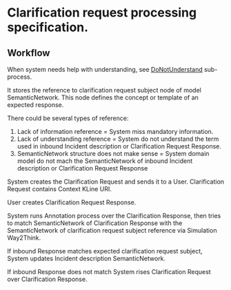# Clarification request processing specification.

## Workflow

When system needs help with understanding, see
[DoNotUnderstand](https://github.com/menta/menta-0.3/blob/master/doc/informal/design-specification.md#Activity_diagram) sub-process.

It stores the reference to clarification request subject node of model SemanticNetwork. This node defines the concept or template of an expected response.

There could be several types of reference:

 1. Lack of information reference = System miss mandatory information.
 1. Lack of understanding reference = System do not understand the term used in inbound Incident description or Clarification Request Response.
 1. SemanticNetwork structure does not make sense = System domain model do not mach the SemanticNetwork of inbound Incident description or Clarification Request Response

System creates the Clarification Request and sends it to a User. Clarification Request contains Context KLine URI.

User creates Clarification Request Response.

System runs Annotation process over the Clarification Response, then tries to match SemanticNetwork of Clarification Response with the SemanticNetwork of clarification request subject reference via Simulation Way2Think.

If inbound Response matches expected clarification request subject, System updates Incident description SemanticNetwork.

If inbound Response does not match System rises Clarification Request over Clarification Response.